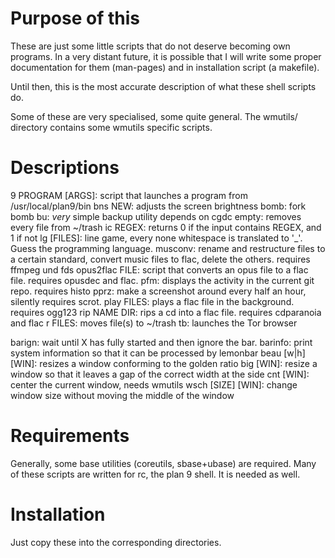 Purpose of this
===============

These are just some little scripts that do not deserve becoming
own programs. In a very distant future, it is possible that I will
write some proper documentation for them (man-pages) and
in installation script (a makefile).

Until then, this is the most accurate description of what these
shell scripts do.

Some of these are very specialised, some quite general.
The wmutils/ directory contains some wmutils specific scripts.

Descriptions
============

9 PROGRAM [ARGS]: script that launches a program from /usr/local/plan9/bin
bns NEW: adjusts the screen brightness
bomb: fork bomb
bu: _very_ simple backup utility
	depends on cgdc
empty: removes every file from ~/trash
ic REGEX: returns 0 if the input contains REGEX, and 1 if not
lg [FILES]: line game, every none whitespace is translated to '_'.
	Guess the programming language.
musconv: rename and restructure files to a certain standard,
	convert music files to flac, delete the others.
	requires ffmpeg und fds
opus2flac FILE: script that converts an opus file to a flac file.
	requires opusdec and flac.
pfm: displays the activity in the current git repo.
	requires histo
pprz: make a screenshot around every half an hour, silently
	requires scrot.
play FILES: plays a flac file in the background.
	requires ogg123
rip NAME DIR: rips a cd into a flac file.
	requires cdparanoia and flac
r FILES: moves file(s) to ~/trash
tb: launches the Tor browser

barign: wait until X has fully started and then ignore the bar.
barinfo: print system information so that it can be processed by lemonbar
beau [w|h] [WIN]: resizes a window conforming to the golden ratio
big [WIN]: resize a window so that it leaves a gap of the correct width at the side
cnt [WIN]: center the current window, needs wmutils
wsch [SIZE] [WIN]: change window size without moving the middle of the window

Requirements
============

Generally, some base utilities (coreutils, sbase+ubase) are required.
Many of these scripts are written for rc, the plan 9 shell.
It is needed as well.

Installation
============

Just copy these into the corresponding directories.
